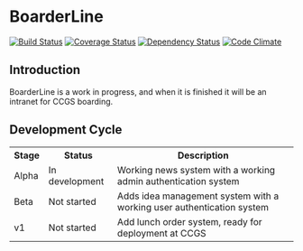 BoarderLine
===========

[![Build Status](https://travis-ci.org/davblayn/boarderline.png)](https://travis-ci.org/davblayn/boarderline)
[![Coverage Status](https://coveralls.io/repos/davblayn/boarderline/badge.png?branch=master)](https://coveralls.io/r/davblayn/boarderline)
[![Dependency Status](https://gemnasium.com/davblayn/boarderline.png)](https://gemnasium.com/davblayn/boarderline)
[![Code Climate](https://codeclimate.com/github/davblayn/boarderline.png)](https://codeclimate.com/github/davblayn/boarderline)

Introduction
------------
BoarderLine is a work in progress, and when it is finished it will be an intranet for CCGS boarding.

Development Cycle
-----------------

<table>
  <tr>
    <th>Stage</th>
    <th>Status</th>
    <th>Description</th>
  </tr>
  <tr>
    <td>Alpha</td>
    <td>In development</td>
    <td>Working news system with a working admin authentication system</td>
  </tr>
  
  <tr>
    <td>Beta</td>
    <td>Not started</td>
    <td>Adds idea management system with a working user authentication system</td>
  </tr>
  
  <tr>
    <td>v1</td>
    <td>Not started</td>
    <td>Add lunch order system, ready for deployment at CCGS</td>
  </td>
</table
